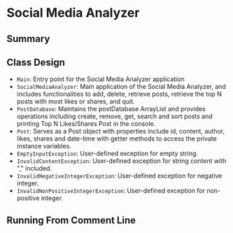 # Social Media Analyzer

## Summary


## Class Design
- ```Main```: Entry point for the Social Media Analyzer application
- ```SocialMediaAnalyzer```: Main application of the Social Media Analyzer, and includes functionalities to add, delete, retrieve posts, retrieve the top N posts with most likes or shares, and quit.
- ```PostDatabase```: Maintains the postDatabase ArrayList and provides operations including create, remove, get, search and sort posts and printing Top N Likes/Shares Post in the console.
- ```Post```: Serves as a Post object with properties include id, content, author, likes, shares and date-time with getter methods to access the private instance variables.
- ```EmptyInputException```: User-defined exception for empty string.
- ```InvalidContentException```: User-defined exception for string content with "," included.
- ```InvalidNegativeIntegerException```: User-defined exception for negative integer.
- ```InvalidNonPositiveIntegerException```: User-defined exception for non-positive integer.

## Running From Comment Line
